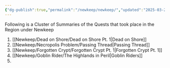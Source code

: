 ```yaml
---
{"dg-publish":true,"permalink":"/newkeep/newkeep/","updated":"2025-03-24T11:19:27.430+05:30"}
---
```


Following is a Cluster of Summaries of the Quests that took place in the Region under Newkeep

1. [[Newkeep/Dead on Shore/Dead on Shore Pt. 1\|Dead on Shore]]
2. [[Newkeep/Necropolis Problem/Passing Thread\|Passing Thread]]
3. [[Newkeep/Forgotten Crypt/Forgotten Crypt Pt. 1\|Forgotten Crypt Pt. 1]]
4. [[Newkeep/Goblin Rider/The Highlands in Peril\|Goblin Riders]]
5. 